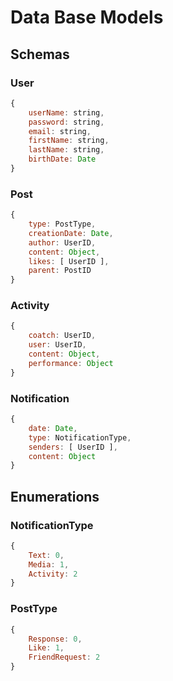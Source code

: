 # Data Base Models

## Schemas

### User

```JavaScript
{
    userName: string,
    password: string,
    email: string,
    firstName: string,
    lastName: string,
    birthDate: Date
}
```

### Post

```JavaScript
{
    type: PostType,
    creationDate: Date,
    author: UserID,
    content: Object,
    likes: [ UserID ],
    parent: PostID
}
```

### Activity

```JavaScript
{
    coatch: UserID,
    user: UserID,
    content: Object,
    performance: Object
}
```

### Notification

```JavaScript
{
    date: Date,
    type: NotificationType,
    senders: [ UserID ],
    content: Object
}
```

## Enumerations

### NotificationType

```JavaScript
{
    Text: 0,
    Media: 1,
    Activity: 2
}
```

### PostType

```JavaScript
{
    Response: 0,
    Like: 1,
    FriendRequest: 2
}
```
